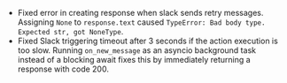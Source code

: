 - Fixed error in creating response when slack sends retry messages. Assigning `None` to `response.text` caused `TypeError: Bad body type. Expected str, got NoneType`.
- Fixed Slack triggering timeout after 3 seconds if the action execution is too slow. Running `on_new_message` as an asyncio background task instead of a blocking await fixes this by immediately returning a response with code 200.